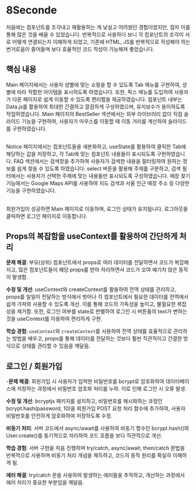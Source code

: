 # 8Seconde

처음에는 컴포넌트를 조각내고 재활용하는 게 낯설고 어려웠던 경험이었지만, 점차 이를 통해 많은 것을 배울 수 있었습니다. 반복적으로 사용하다 보니 각 컴포넌트의 조각이 서로 어떻게 연결되는지 이해하게 되었고, 기존에 HTML, JS를 반복적으로 작성해야 하는 번거로움이 줄어들며 보다 효율적인 코드 작성이 가능해져 좋았습니다.

## 핵심 내용
Main 페이지에서는 사용자 성별에 맞는 쇼핑을 할 수 있도록 Tab 메뉴를 구현하여, 성별에 따라 적합한 아이템을 표시하도록 하였습니다. 또한, 픽스 메뉴를 도입하여 사용자가 다른 페이지로 쉽게 이동할 수 있도록 편리함을 제공하였습니다. 컴포넌트 내부는 Data.js를 활용하여 최대한 간결하고 깔끔하게 구성하였으며, 유지보수가 용이하도록 작업하였습니다. Main 페이지의 BestSeller 섹션에서는 외부 라이브러리 없이 직접 슬라이드 기능을 구현하여, 사용자가 마우스를 이동할 때 이동 거리를 계산하여 슬라이드를 구현하였습니다.
##
Notice 페이지에서는 컴포넌트들을 세분화하고, useState를 활용하여 클릭한 Tab에 해당하는 값을 저장하고, 각 Tab에 맞는 컴포넌트 내용들이 표시되도록 구현하였습니다. FAQ 섹션에서는 검색창을 추가하여 사용자가 검색한 내용을 필터링하여 원하는 정보를 쉽게 찾을 수 있도록 하였습니다. select 버튼을 활용해 주제를 구분하고, 검색 필터에서는 사용자가 선택한 주제에 맞는 내용들만 표시되도록 구성하였습니다. 매장 찾기 기능에서는 Google Maps API를 사용하여 지도 검색과 서울 인근 매장 주소 등 다양한 기능을 구현하였습니다.
##
회원가입이 성공하면 Main 페이지로 이동하며, 로그인 상태가 유지됩니다. 로그아웃을 클릭하면 로그인 페이지로 이동합니다.

##
## Props의 복잡함을 useContext를 활용하여 간단하게 처리 
**문제 해결**: 부모(상위) 컴포넌트에서 props로 여러 데이터를 전달하면서 코드가 복잡해지고, 많은 컴포넌트들이 해당 props를 받아 처리하면서 코드가 꼬여 예기치 않은 동작이 발생함.

**수정 및 개선**: useContext와 createContext를 활용하여 전역 상태를 관리하고, props를 일일이 전달하는 방식에서 벗어나 각 컴포넌트에서 필요한 데이터를 전역에서 쉽게 가져와 사용할 수 있도록 개선. 이를 통해 코드의 가독성을 높이고, 불필요한 복잡성을 제거함. 또한, 로그인 여부를 state로 판별하여 로그인 시 버튼들의 text가 변하는 것을 useContext를 이용하여 편리하게 구현.

**학습 경험**: `useContext`와 `createContext`를 사용하여 전역 상태를 효율적으로 관리하는 방법을 배우고, props를 통해 데이터를 전달하는 것보다 훨씬 직관적이고 간결한 방식으로 상태를 관리할 수 있음을 깨달음.
##
## 로그인 / 회원가입
-**문제 해결**: 회원가입 시 사용자가 입력한 비밀번호를 bcrypt로 암호화하여 데이터베이스에 저장하는 과정에서 비밀번호 암호화 처리를 누락. 이로 인해 로그인 시 오류 발생.

**수정 및 개선**: bcryptjs 패키지를 설치하고, 비밀번호를 해시화하는 과정인 bcrypt.hash(password, 10)을 회원가입 POST 요청 처리 함수에 추가하여, 사용자 비밀번호를 안전하게 암호화하여 저장하도록 수정.

**비동기 처리**: 서버 코드에서 async/await를 사용하여 비동기 함수인 bcrypt.hash()와 User.create()를 동기적으로 처리하여 코드 흐름을 보다 직관적으로 개선.

**학습 경험**: 서버 구현을 처음 진행하며 try/catch, async/await, then/catch 문법을 반복적으로 사용하며 비동기 처리 개념을 체득하고, 코드의 동작 원리를 확실히 이해하게 됨.

**에러 해결**: try/catch 문을 사용하여 발생하는 에러들을 추적하고, 개선하는 과정에서 에러 처리가 중요한 부분임을 깨달음.
